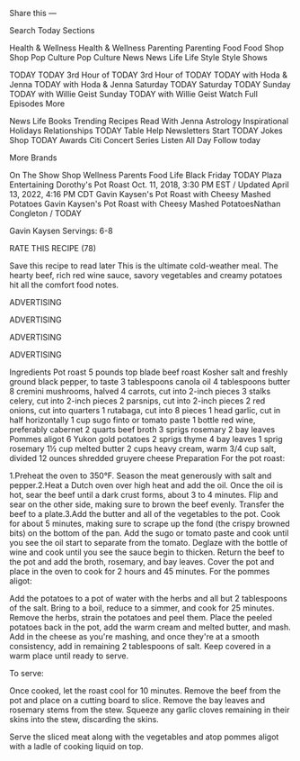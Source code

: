 

Share this —


Search Today
Sections

Health & Wellness
Health & Wellness
Parenting
Parenting
Food
Food
Shop
Shop
Pop Culture
Pop Culture
News
News
Life
Life
Style
Style
Shows

TODAY
TODAY
3rd Hour of TODAY
3rd Hour of TODAY
TODAY with Hoda & Jenna
TODAY with Hoda & Jenna
Saturday TODAY
Saturday TODAY
Sunday TODAY with Willie Geist
Sunday TODAY with Willie Geist
Watch Full Episodes
More

News
Life
Books
Trending
Recipes
Read With Jenna
Astrology
Inspirational
Holidays
Relationships
TODAY Table
Help
Newsletters
Start TODAY
Jokes
Shop TODAY Awards
Citi Concert Series
Listen All Day
Follow today

More Brands

On The Show
Shop
Wellness
Parents
Food
Life
Black Friday
TODAY Plaza
Entertaining
Dorothy's Pot Roast
Oct. 11, 2018, 3:30 PM EST / Updated April 13, 2022, 4:16 PM CDT
Gavin Kaysen's Pot Roast with Cheesy Mashed Potatoes
Gavin Kaysen's Pot Roast with Cheesy Mashed PotatoesNathan Congleton / TODAY

Gavin Kaysen
Servings:
6-8

RATE THIS RECIPE
(78)

Save this recipe
to read later
This is the ultimate cold-weather meal. The hearty beef, rich red wine sauce, savory vegetables and creamy potatoes hit all the comfort food notes.

ADVERTISING

ADVERTISING

ADVERTISING


ADVERTISING

Ingredients
Pot roast
5
pounds top blade beef roast
Kosher salt and freshly ground black pepper, to taste
3
tablespoons canola oil
4
tablespoons butter
8
cremini mushrooms, halved
4
carrots, cut into 2-inch pieces
3
stalks celery, cut into 2-inch pieces
2
parsnips, cut into 2-inch pieces
2
red onions, cut into quarters
1
rutabaga, cut into 8 pieces
1
head garlic, cut in half horizontally
1
cup sugo finto or tomato paste
1
bottle red wine, preferably cabernet
2
quarts beef broth
3
sprigs rosemary
2
bay leaves
Pommes aligot
6
Yukon gold potatoes
2
sprigs thyme
4
bay leaves
1
sprig rosemary
1½
cup melted butter
2
cups heavy cream, warm
3/4
cup salt, divided
12
ounces shredded gruyere cheese
Preparation
For the pot roast:

1.Preheat the oven to 350°F. Season the meat generously with salt and pepper.2.Heat a Dutch oven over high heat and add the oil. Once the oil is hot, sear the beef until a dark crust forms, about 3 to 4 minutes. Flip and sear on the other side, making sure to brown the beef evenly. Transfer the beef to a plate.3.Add the butter and all of the vegetables to the pot. Cook for about 5 minutes, making sure to scrape up the fond (the crispy browned bits) on the bottom of the pan. Add the sugo or tomato paste and cook until you see the oil start to separate from the tomato. Deglaze with the bottle of wine and cook until you see the sauce begin to thicken. Return the beef to the pot and add the broth, rosemary, and bay leaves. Cover the pot and place in the oven to cook for 2 hours and 45 minutes.
For the pommes aligot:

Add the potatoes to a pot of water with the herbs and all but 2 tablespoons of the salt. Bring to a boil, reduce to a simmer, and cook for 25 minutes. Remove the herbs, strain the potatoes and peel them. Place the peeled potatoes back in the pot, add the warm cream and melted butter, and mash. Add in the cheese as you're mashing, and once they're at a smooth consistency, add in remaining 2 tablespoons of salt. Keep covered in a warm place until ready to serve.

To serve:

Once cooked, let the roast cool for 10 minutes. Remove the beef from the pot and place on a cutting board to slice. Remove the bay leaves and rosemary stems from the stew. Squeeze any garlic cloves remaining in their skins into the stew, discarding the skins.

Serve the sliced meat along with the vegetables and atop pommes aligot with a ladle of cooking liquid on top.
